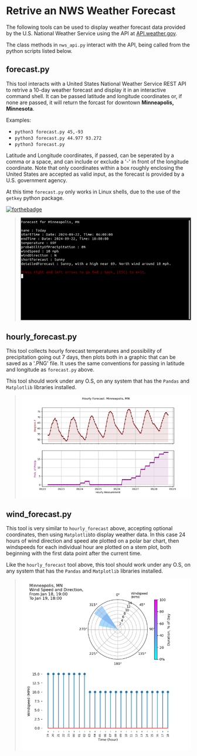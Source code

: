  # Retrive an NWS Weather Forecast

 The following tools can be used to display weather forecast data provided by the U.S. National Weather Service using the API at [API.weather.gov](https://api.weather.gov/).

 The class methods in `nws_api.py` interact with the API, being called from the python scripts listed below.
 ## forecast.py

This tool interacts with a United States National Weather Service
REST API to retrive a 10-day weather forecast and display it in an
interactive command shell. It can be passed latitude and longitude 
coordinates or, if none are passed, it will return the forcast for 
downtown **Minneapolis, Minnesota**.

Examples: 
* `python3 forecast.py 45,-93`
* `python3 forecast.py 44.977 93.272`
* `python3 forecast.py`

Latitude and Longitude coordinates, if passed, can be seperated by a 
comma or a space, and can include or exclude a '-' in front of the 
longitude coordinate. Note that only coordinates within a box roughly 
enclosing the United States are accepted as valid input, as the forecast
is provided by a U.S. government agency. 

At this time `forecast.py` only works in Linux shells, due to the use of the `getkey` python package. 

[![forthebadge](https://forthebadge.com/images/badges/works-on-my-machine.svg)][def]

[def]: https://forthebadge.com
>![Screenshot of forecast.py](./images/forecast_example.png "forecast.py")
## hourly_forecast.py

This tool collects hourly forecast temperatures and possibility of precipitation going out 7 days, then plots both in a graphic that can be saved as a '.PNG' file.
It uses the same conventions for passing in latitude and longitude as `forecast.py` above.

This tool should work under any O.S, on any system that has the `Pandas` and `Matplotlib` libraries installed.
>![Screenshot of hourly_forecast.py](./images/hourly_example.png "hourly_forecast.py")
## wind_forecast.py

This tool is very similar to `hourly_forecast` above, accepting optional
coordinates, then using `Matplotlib`to display weather data. In this case
24 hours of wind direction and speed ate plotted on a polar bar chart,
then windspeeds for each individual hour are plotted on a stem plot,
both beginning with the first data point after the current time.

Like the `hourly_forecast` tool above, this tool should work under any O.S,
on any system that has the `Pandas` and `Matplotlib` libraries installed.
>![Screenshot of wind_forecast.py](./images/wind_example.png "wind_forecast.py")
